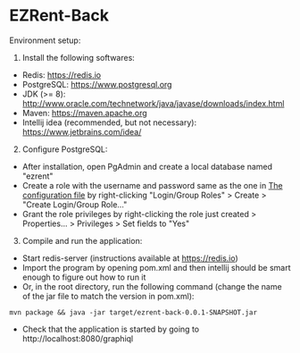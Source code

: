 # EZRent-Back

Environment setup:

1. Install the following softwares:
  * Redis: https://redis.io
  * PostgreSQL: https://www.postgresql.org
  * JDK (>= 8): http://www.oracle.com/technetwork/java/javase/downloads/index.html
  * Maven: https://maven.apache.org
  * Intellij idea (recommended, but not necessary): https://www.jetbrains.com/idea/
2. Configure PostgreSQL:
  * After installation, open PgAdmin and create a local database named "ezrent"
  * Create a role with the username and password same as the one in [The configuration file](./src/main/resources/application-development.properties) by right-clicking "Login/Group Roles" > Create > "Create Login/Group Role..."
  * Grant the role privileges by right-clicking the role just created > Properties... > Privileges > Set fields to "Yes"
3. Compile and run the application:
  * Start redis-server (instructions available at https://redis.io)
  * Import the program by opening pom.xml and then intellij should be smart enough to figure out how to run it
  * Or, in the root directory, run the following command (change the name of the jar file to match the version in pom.xml):
  ```
  mvn package && java -jar target/ezrent-back-0.0.1-SNAPSHOT.jar
  ```
  * Check that the application is started by going to http://localhost:8080/graphiql
